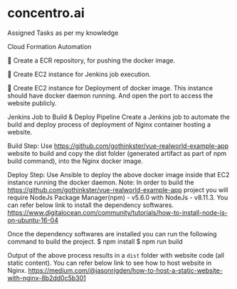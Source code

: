# concentro.ai
Assigned Tasks as per my knowledge


Cloud Formation Automation

 Create a ECR repository, for pushing the docker image.

 Create EC2 instance for Jenkins job execution.

 Create EC2 instance for Deployment of docker image. This instance should have docker daemon running. And open the port to access the website publicly.

Jenkins Job to Build & Deploy Pipeline
Create a Jenkins job to automate the build and deploy process of deployment of Nginx container hosting
a website.



Build Step:
Use https://github.com/gothinkster/vue-realworld-example-app website to build and copy the
dist folder (generated artifact as part of npm build command), into the Nginx docker image.

Deploy Step:
Use Ansible to deploy the above docker image inside that EC2 instance running the docker daemon.
Note:
In order to build the https://github.com/gothinkster/vue-realworld-example-app project you will
require NodeJs Package Manager(npm) - v5.6.0 with NodeJs - v8.11.3. You can refer below link
to install the dependency softwares.
https://www.digitalocean.com/community/tutorials/how-to-install-node-js-on-ubuntu-16-04

Once the dependency softwares are installed you can run the following command to build the project.
$ npm install
$ npm run build

Output of the above process results in a `dist` folder with website code (all static content). You can
refer below link to see how to host website in Nginx.
https://medium.com/@jasonrigden/how-to-host-a-static-website-with-nginx-8b2dd0c5b301
